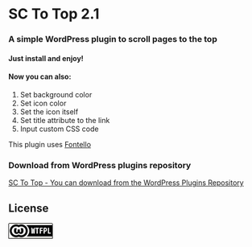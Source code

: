 # SC To Top 2.1

### A simple WordPress plugin to scroll pages to the top

#### Just install and enjoy!

#### Now you can also:
 1. Set background color
 1. Set icon color
 1. Set the icon itself
 1. Set title attribute to the link
 1. Input custom CSS code

This plugin uses [Fontello](http://fontello.com/)

### Download from WordPress plugins repository
[SC To Top - You can download from the WordPress Plugins Repository](https://wordpress.org/plugins/sc-to-top/)


## License
[![WTFPL](wtfpl-badge.png "WTFPL")](https://github.com/republicainterativa/SC-To-Top/blob/master/LICENSE)